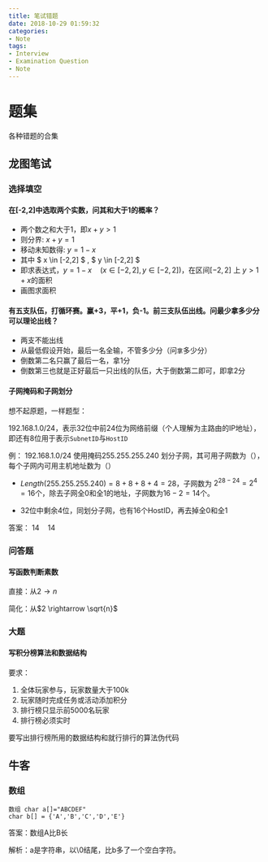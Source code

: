 ```yaml
---
title: 笔试错题
date: 2018-10-29 01:59:32
categories:
- Note
tags:
- Interview
- Examination Question
- Note
---
```


# 题集

各种错题的合集

## 龙图笔试

### 选择填空

#### 在[-2,2]中选取两个实数，问其和大于1的概率？

* 两个数之和大于1，即$x+y>1$
* 则分界: $x+y=1$
* 移动未知数得: $y = 1 - x$
* 其中 $ x \in [-2,2] $ , $ y \in [-2,2] $
* 即求表达式，$y=1-x \quad (x\in [-2,2],y\in[-2,2])$，在区间$[-2,2]$ 上 $y>1+x$的面积
* 画图求面积

#### 有五支队伍，打循环赛。赢+3，平+1，负-1。前三支队伍出线。问最少拿多少分可以理论出线？

* 两支不能出线
* 从最低假设开始，最后一名全输，不管多少分（问`拿`多少分）
* 倒数第二名只赢了最后一名，拿1分
* 倒数第三也就是正好最后一只出线的队伍，大于倒数第二即可，即拿2分

#### 子网掩码和子网划分

想不起原题，一样题型：

192.168.1.0/24，表示32位中前24位为网络前缀（个人理解为主路由的IP地址），即还有8位用于表示`SubnetID`与`HostID`

例：
192.168.1.0/24 使用掩码255.255.255.240 划分子网，其可用子网数为（），每个子网内可用主机地址数为（）

* $Length(255.255.255.240)= 8+8+8+4 = 28$，子网数为 $2^{28-24}=2^4=16$个，除去子网全0和全1的地址，子网数为$16-2=14$个。

* 32位中剩余4位，同划分子网，也有$16$个HostID，再去掉全0和全1

答案： $14\quad14$

### 问答题

#### 写函数判断素数

直接：从$2 \rightarrow n$

简化：从$2 \rightarrow \sqrt{n}$

### 大题

#### 写积分榜算法和数据结构

要求：

1. 全体玩家参与，玩家数量大于100k
2. 玩家随时完成任务或活动添加积分
3. 排行榜只显示前5000名玩家
4. 排行榜必须实时

要写出排行榜所用的数据结构和就行排行的算法伪代码

## 牛客

### 数组

    数组 char a[]="ABCDEF"
    char b[] = {'A','B','C','D','E'}
    
答案：数组A比B长

解析：a是字符串，以\0结尾，比b多了一个空白字符。
